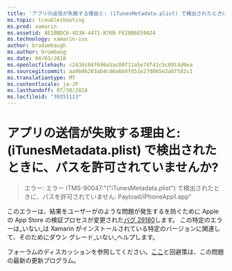 ```yaml
---
title: 'アプリの送信が失敗する理由と: (iTunesMetadata.plist) で検出されたときに、パスを許可されていませんか?'
ms.topic: troubleshooting
ms.prod: xamarin
ms.assetid: AE1BBDC6-4D3A-4471-876B-FE28B6E59A24
ms.technology: xamarin-ios
author: bradumbaugh
ms.author: brumbaug
ms.date: 04/03/2018
ms.openlocfilehash: c243dc84f696a5ac08f11a5e74f41c5c0914d0ea
ms.sourcegitcommit: aa9b9b203ab4cd6a6b4fd51e27d865e2abf582c1
ms.translationtype: MT
ms.contentlocale: ja-JP
ms.lasthandoff: 07/30/2018
ms.locfileid: "39351113"
---
```

# <a name="why-does-my-app-submission-fail-with-disallowed-paths--itunesmetadataplist--found-at--"></a>アプリの送信が失敗する理由と: (iTunesMetadata.plist) で検出されたときに、パスを許可されていませんか?

> エラー: エラー ITMS-90047:"("iTunesMetadata.plist") で検出されたときに、パスを許可されていません: Payload/iPhoneApp1.app"

このエラーは、結果をユーザーがのような問題が発生するを防ぐために Apple の App Store の検証プロセスが変更された[バグ 29180](https://bugzilla.xamarin.com/show_bug.cgi?id=29180)します。 この特定のエラーは_いない_は Xamarin がインストールされている特定のバージョンに関連して、そのためにダウン グレード_いない_ヘルプします。

フォーラムのディスカッションを参照してください。[ここ](https://forums.xamarin.com/discussion/40388/disallowed-paths-itunesmetadata-plist-found-at-when-submitting-to-app-store/p1)と回避策は、この問題の最新の更新プログラム。
